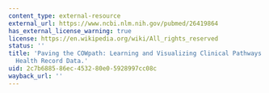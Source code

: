 ```yaml
---
content_type: external-resource
external_url: https://www.ncbi.nlm.nih.gov/pubmed/26419864
has_external_license_warning: true
license: https://en.wikipedia.org/wiki/All_rights_reserved
status: ''
title: 'Paving the COWpath: Learning and Visualizing Clinical Pathways from Electronic
  Health Record Data.'
uid: 2c7b6885-86ec-4532-80e0-5928997cc08c
wayback_url: ''
---
```

